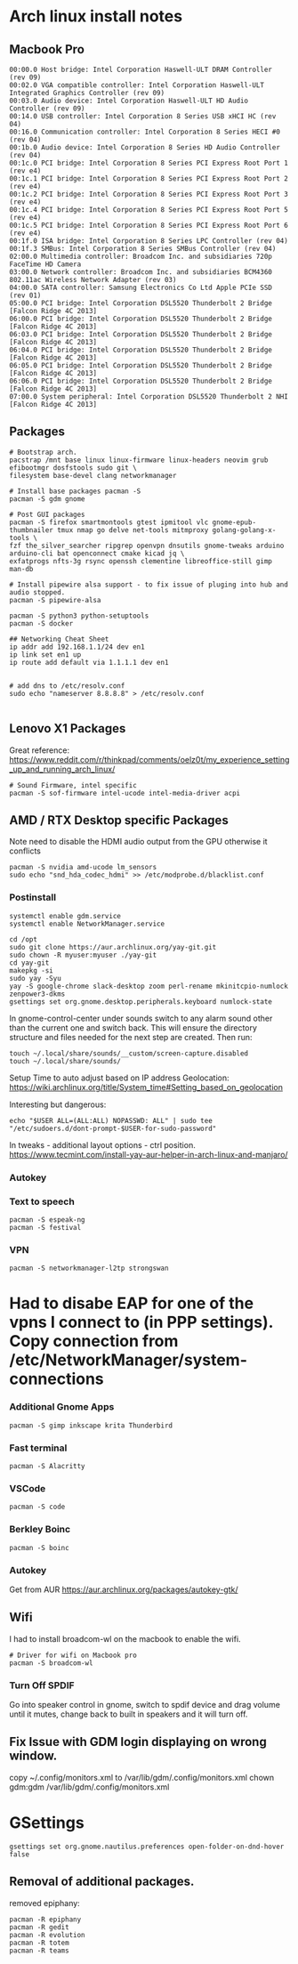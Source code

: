 # Arch linux install notes


## Macbook Pro
```
00:00.0 Host bridge: Intel Corporation Haswell-ULT DRAM Controller (rev 09)
00:02.0 VGA compatible controller: Intel Corporation Haswell-ULT Integrated Graphics Controller (rev 09)
00:03.0 Audio device: Intel Corporation Haswell-ULT HD Audio Controller (rev 09)
00:14.0 USB controller: Intel Corporation 8 Series USB xHCI HC (rev 04)
00:16.0 Communication controller: Intel Corporation 8 Series HECI #0 (rev 04)
00:1b.0 Audio device: Intel Corporation 8 Series HD Audio Controller (rev 04)
00:1c.0 PCI bridge: Intel Corporation 8 Series PCI Express Root Port 1 (rev e4)
00:1c.1 PCI bridge: Intel Corporation 8 Series PCI Express Root Port 2 (rev e4)
00:1c.2 PCI bridge: Intel Corporation 8 Series PCI Express Root Port 3 (rev e4)
00:1c.4 PCI bridge: Intel Corporation 8 Series PCI Express Root Port 5 (rev e4)
00:1c.5 PCI bridge: Intel Corporation 8 Series PCI Express Root Port 6 (rev e4)
00:1f.0 ISA bridge: Intel Corporation 8 Series LPC Controller (rev 04)
00:1f.3 SMBus: Intel Corporation 8 Series SMBus Controller (rev 04)
02:00.0 Multimedia controller: Broadcom Inc. and subsidiaries 720p FaceTime HD Camera
03:00.0 Network controller: Broadcom Inc. and subsidiaries BCM4360 802.11ac Wireless Network Adapter (rev 03)
04:00.0 SATA controller: Samsung Electronics Co Ltd Apple PCIe SSD (rev 01)
05:00.0 PCI bridge: Intel Corporation DSL5520 Thunderbolt 2 Bridge [Falcon Ridge 4C 2013]
06:00.0 PCI bridge: Intel Corporation DSL5520 Thunderbolt 2 Bridge [Falcon Ridge 4C 2013]
06:03.0 PCI bridge: Intel Corporation DSL5520 Thunderbolt 2 Bridge [Falcon Ridge 4C 2013]
06:04.0 PCI bridge: Intel Corporation DSL5520 Thunderbolt 2 Bridge [Falcon Ridge 4C 2013]
06:05.0 PCI bridge: Intel Corporation DSL5520 Thunderbolt 2 Bridge [Falcon Ridge 4C 2013]
06:06.0 PCI bridge: Intel Corporation DSL5520 Thunderbolt 2 Bridge [Falcon Ridge 4C 2013]
07:00.0 System peripheral: Intel Corporation DSL5520 Thunderbolt 2 NHI [Falcon Ridge 4C 2013]
```



## Packages
```
# Bootstrap arch.
pacstrap /mnt base linux linux-firmware linux-headers neovim grub efibootmgr dosfstools sudo git \
filesystem base-devel clang networkmanager

# Install base packages pacman -S 
pacman -S gdm gnome

# Post GUI packages
pacman -S firefox smartmontools gtest ipmitool vlc gnome-epub-thumbnailer tmux nmap go delve net-tools mitmproxy golang-golang-x-tools \
fzf the_silver_searcher ripgrep openvpn dnsutils gnome-tweaks arduino arduino-cli bat openconnect cmake kicad jq \
exfatprogs nfts-3g rsync openssh clementine libreoffice-still gimp man-db

# Install pipewire alsa support - to fix issue of pluging into hub and audio stopped.
pacman -S pipewire-alsa 

pacman -S python3 python-setuptools
pacman -S docker

## Networking Cheat Sheet
ip addr add 192.168.1.1/24 dev en1
ip link set en1 up
ip route add default via 1.1.1.1 dev en1


# add dns to /etc/resolv.conf
sudo echo "nameserver 8.8.8.8" > /etc/resolv.conf


```
## Lenovo X1 Packages
Great reference: https://www.reddit.com/r/thinkpad/comments/oelz0t/my_experience_setting_up_and_running_arch_linux/


```
# Sound Firmware, intel specific
pacman -S sof-firmware intel-ucode intel-media-driver acpi
```

## AMD / RTX Desktop specific Packages

Note need to disable the HDMI audio output from the GPU otherwise it conflicts 
```
pacman -S nvidia amd-ucode lm_sensors
sudo echo "snd_hda_codec_hdmi" >> /etc/modprobe.d/blacklist.conf
```


### Postinstall
```
systemctl enable gdm.service
systemctl enable NetworkManager.service

cd /opt
sudo git clone https://aur.archlinux.org/yay-git.git
sudo chown -R myuser:myuser ./yay-git
cd yay-git
makepkg -si
sudo yay -Syu
yay -S google-chrome slack-desktop zoom perl-rename mkinitcpio-numlock zenpower3-dkms
gsettings set org.gnome.desktop.peripherals.keyboard numlock-state

```
In gnome-control-center under sounds switch to any alarm sound other than the current one and switch back. This will ensure the directory structure and files needed for the next step are created. Then run:
```
touch ~/.local/share/sounds/__custom/screen-capture.disabled
touch ~/.local/share/sounds/
```

Setup Time to auto adjust based on IP address Geolocation:
https://wiki.archlinux.org/title/System_time#Setting_based_on_geolocation 

Interesting but dangerous:
```
echo "$USER ALL=(ALL:ALL) NOPASSWD: ALL" | sudo tee "/etc/sudoers.d/dont-prompt-$USER-for-sudo-password"
```


In tweaks - additional layout options - ctrl position.
https://www.tecmint.com/install-yay-aur-helper-in-arch-linux-and-manjaro/

### Autokey

### Text to speech
```
pacman -S espeak-ng
pacman -S festival
```
### VPN
```
pacman -S networkmanager-l2tp strongswan
```
# Had to disabe EAP for one of the vpns I connect to (in PPP settings). Copy connection from /etc/NetworkManager/system-connections

### Additional Gnome Apps
```
pacman -S gimp inkscape krita Thunderbird
```

### Fast terminal
```
pacman -S Alacritty
```

### VSCode
```
pacman -S code
```
### Berkley Boinc
```
pacman -S boinc
```
### Autokey
Get from AUR https://aur.archlinux.org/packages/autokey-gtk/
## Wifi
I had to install broadcom-wl on the macbook to enable the wifi. 
```
# Driver for wifi on Macbook pro
pacman -S broadcom-wl
```

### Turn Off SPDIF
Go into speaker control in gnome, switch to spdif device and drag volume until it mutes, change back to built in speakers and it will turn off.

## Fix Issue with GDM login displaying on wrong window.
copy ~/.config/monitors.xml to /var/lib/gdm/.config/monitors.xml
chown gdm:gdm /var/lib/gdm/.config/monitors.xml



# GSettings
```
gsettings set org.gnome.nautilus.preferences open-folder-on-dnd-hover false
```

## Removal of additional packages.
removed epiphany:
```
pacman -R epiphany
pacman -R gedit
pacman -R evolution
pacman -R totem
pacman -R teams

```
